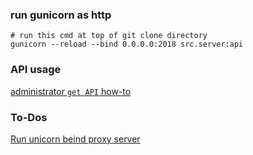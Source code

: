 ### run gunicorn as http
```shell
# run this cmd at top of git clone directory
gunicorn --reload --bind 0.0.0.0:2018 src.server:api
```

### API usage
[administrator `get API` how-to](doc/api-howto.md)

### To-Dos
[Run unicorn beind proxy server](http://docs.gunicorn.org/en/stable/deploy.html)
